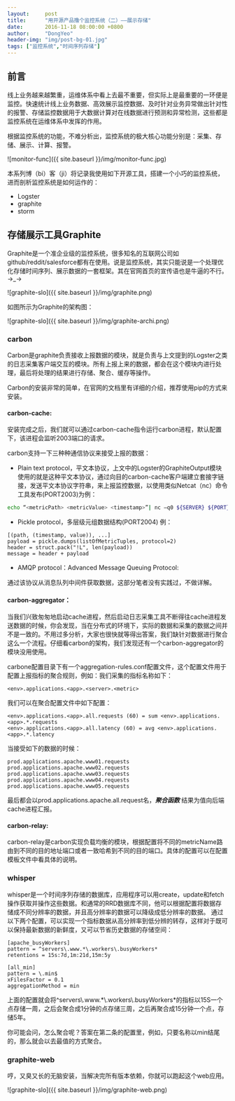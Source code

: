 ```yaml
---
layout:     post
title:      "用开源产品撸个监控系统（二）——展示存储"
date:       2016-11-18 08:00:00 +0800
author:     "DongYeo"
header-img: "img/post-bg-01.jpg"
tags: ["监控系统","时间序列存储"]
---
```


## 前言

线上业务越来越繁重，运维体系中看上去最不重要，但实际上是最重要的一环便是监控。快速统计线上业务数据、高效展示监控数据、及时针对业务异常做出针对性的报警、存储监控数据用于大数据计算对在线数据进行预测和异常检测，这些都是监控系统在运维体系中发挥的作用。

根据监控系统的功能，不难分析出，监控系统的极大核心功能分别是：采集、存储、展示、计算、报警。

![monitor-func]({{ site.baseurl }}/img/monitor-func.jpg)

本系列博（bi）客（ji）将记录我使用如下开源工具，搭建一个小巧的监控系统，进而剖析监控系统是如何运作的：

- Logster
- graphite
- storm

## 存储展示工具Graphite

Graphite是一个准企业级的监控系统，很多知名的互联网公司如github/reddit/salesforce都有在使用。说是监控系统，其实只能说是一个处理优化存储时间序列、展示数据的一套框架。其在官网首页的宣传语也是牛逼的不行。→\_→

![graphite-slo]({{ site.baseurl }}/img/graphite.png)

如图所示为Graphite的架构图：

![graphite-slo]({{ site.baseurl }}/img/graphite-archi.png)

### carbon

Carbon是graphite负责接收上报数据的模块，就是负责与上文提到的Logster之类的日志采集客户端交互的模块。所有上报上来的数据，都会在这个模块内进行处理，最后将处理的结果进行存储、聚合、缓存等操作。

Carbon的安装非常的简单，在官网的文档里有详细的介绍，推荐使用pip的方式来安装。

#### carbon-cache:

安装完成之后，我们就可以通过carbon-cache指令运行carbon进程，默认配置下，该进程会监听2003端口的请求。


carbon支持一下三种种通信协议来接受上报的数据：
- Plain text protocol，平文本协议，上文中的Logster的GraphiteOutput模块使用的就是这种平文本协议，通过向目的carbon-cache客户端建立套接字链接，发送平文本协议字符串，来上报监控数据，以使用类似Netcat（nc）命令工具发布(PORT2003)为例：

```bash
echo “<metricPath> <metricValue> <timestamp>”| nc –q0 ${SERVER} ${PORT}
```

- Pickle protocol，多层级元组数据结构(PORT2004)
例：

```
[(path, (timestamp, value)), ...]
payload = pickle.dumps(listOfMetricTuples, protocol=2)
header = struct.pack("!L", len(payload))
message = header + payload
```

- AMQP protocol：Advanced Message Queuing Protocol:

通过该协议从消息队列中间件获取数据，这部分笔者没有实践过，不做详解。

#### carbon-aggregator：

当我们兴致匆匆地启动cache进程，然后启动日志采集工具不断得往cache进程发送数据的时候，你会发现，当在分布式的环境下，实际的数据和采集的数据之间并不是一致的。不用过多分析，大家也很快就等得出答案，我们缺针对数据进行聚合这么一个流程。仔细看carbon的架构，我们发现还有一个carbon-aggregator的模块没用使用。

carbone配置目录下有一个aggregation-rules.conf配置文件，这个配置文件用于配置上报指标的聚合规则，例如：我们采集的指标名称如下：

```
<env>.applications.<app>.<server>.<metric>
```
我们可以在聚合配置文件中如下配置：

```
<env>.applications.<app>.all.requests (60) = sum <env>.applications.<app>.*.requests
<env>.applications.<app>.all.latency (60) = avg <env>.applications.<app>.*.latency
```
当接受如下的数据的时候：

```
prod.applications.apache.www01.requests
prod.applications.apache.www02.requests
prod.applications.apache.www03.requests
prod.applications.apache.www04.requests
prod.applications.apache.www05.requests
```
最后都会以prod.applications.apache.all.request名，***聚合函数*** 结果为值向后端cache进程汇报。


#### carbon-relay:

carbon-relay是carbon实现负载均衡的模块，根据配置将不同的metricName路由到不同的目的地址端口或者一致哈希到不同的目的端口。具体的配置可以在配置模板文件中看具体的说明。

### whisper

whisper是一个时间序列存储的数据库，应用程序可以用create，update和fetch操作获取并操作这些数据。和通常的RRD数据库不同，他可以根据配置将数据存储成不同分辨率的数据，并且高分辨率的数据可以降级成低分辨率的数据。
通过以下两个配置，可以实现一个指标数据从高分辨率到低分辨的转存，这样对于既可以保持最新数据的新鲜度，又可以节省历史数据的存储空间：

```
[apache_busyWorkers]
pattern = ^servers\.www.*\.workers\.busyWorkers*
retentions = 15s:7d,1m:21d,15m:5y

[all_min]
pattern = \.min$
xFilesFactor = 0.1
aggregationMethod = min

```

上面的配置就会将^servers\\.www.\*\\.workers\\.busyWorkers\*的指标以15S一个点存储一周，之后会聚合成1分钟的点存储三周，之后再聚合成15分钟一个点，存储5年。

你可能会问，怎么聚合呢？答案在第二条的配置里，例如，只要名称以min结尾的，那么就会以去最值的方式聚合。

### graphite-web

哼，又臭又长的无脑安装，当解决完所有版本依赖，你就可以跑起这个web应用。

![graphite-slo]({{ site.baseurl }}/img/graphite-web.png)
